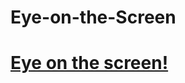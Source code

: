 # Eye-on-the-Screen
<h1><a href="https://codepen.io/indranilchampati/pen/qBxyVQq" target="_blank">Eye on the screen!</a></h1>

